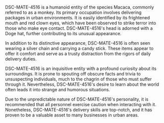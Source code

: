 DSC-MATE-4516 is a humanoid entity of the species Macaca, commonly referred to as a monkey. Its primary occupation involves delivering packages in urban environments. It is easily identified by its frightened mouth and red clown eyes, which have been observed to strike terror into those who make eye contact. DSC-MATE-4516's head is adorned with a Doge hat, further contributing to its unusual appearance. 

In addition to its distinctive appearance, DSC-MATE-4516 is often seen wearing a silver chain and carrying a candy stick. These items appear to offer it comfort and serve as a trusty distraction from the rigors of daily delivery duties.

DSC-MATE-4516 is an inquisitive entity with a profound curiosity about its surroundings. It is prone to spouting off obscure facts and trivia to unsuspecting individuals, much to the chagrin of those who must suffer through it. Nevertheless, DSC-MATE-4516's desire to learn about the world often leads it into strange and humorous situations.

Due to the unpredictable nature of DSC-MATE-4516's personality, it is recommended that all personnel exercise caution when interacting with it. Nonetheless, DSC-MATE-4516's delivery skills are top-notch, and it has proven to be a valuable asset to many businesses in urban areas.
